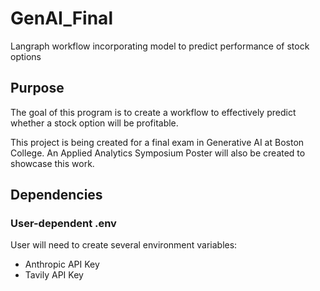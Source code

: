 # GenAI_Final
 Langraph workflow incorporating model to predict performance of stock options

## Purpose
 The goal of this program is to create a workflow to effectively predict whether a stock option will be profitable. 

 This project is being created for a final exam in Generative AI at Boston College. An Applied Analytics Symposium Poster will also be created to showcase this work.

## Dependencies
### User-dependent .env
User will need to create several environment variables:
- Anthropic API Key
- Tavily API Key 

